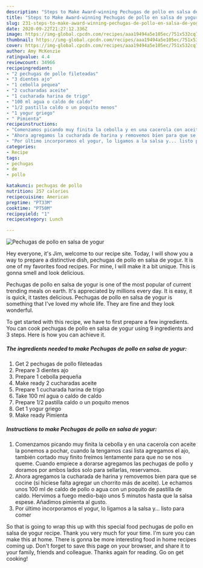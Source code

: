 ```yaml
---
description: "Steps to Make Award-winning Pechugas de pollo en salsa de yogur"
title: "Steps to Make Award-winning Pechugas de pollo en salsa de yogur"
slug: 231-steps-to-make-award-winning-pechugas-de-pollo-en-salsa-de-yogur
date: 2020-09-22T21:27:12.336Z
image: https://img-global.cpcdn.com/recipes/aaa19494a5e105ec/751x532cq70/pechugas-de-pollo-en-salsa-de-yogur-foto-principal.jpg
thumbnail: https://img-global.cpcdn.com/recipes/aaa19494a5e105ec/751x532cq70/pechugas-de-pollo-en-salsa-de-yogur-foto-principal.jpg
cover: https://img-global.cpcdn.com/recipes/aaa19494a5e105ec/751x532cq70/pechugas-de-pollo-en-salsa-de-yogur-foto-principal.jpg
author: Amy McKenzie
ratingvalue: 4.4
reviewcount: 34966
recipeingredient:
- "2 pechugas de pollo fileteadas"
- "3 dientes ajo"
- "1 cebolla pequea"
- "2 cucharadas aceite"
- "1 cucharada harina de trigo"
- "100 ml agua o caldo de caldo"
- "1/2 pastilla caldo o un poquito menos"
- "1 yogur griego"
- " Pimienta"
recipeinstructions:
- "Comenzamos picando muy finita la cebolla y en una cacerola con aceite la ponemos a pochar, cuando la tengamos casi lista agregamos el ajo, también cortado muy finito freímos lentamente para que no se nos queme. Cuando empiece a dorarse agregamos las pechugas de pollo y doramos por ambos lados solo para sellarlas, reservamos."
- "Ahora agregamos la cucharada de harina y removemos bien para que se cocine (si hiciese falta agregar un chorrito más de aceite). Le echamos unos 100 ml de caldo de pollo o agua con un poquito de pastilla de caldo. Hervimos a fuego medio-bajo unos 5 minutos hasta que la salsa espese. Añadimos pimienta al gusto."
- "Por último incorporamos el yogur, lo ligamos a la salsa y... listo para comer"
categories:
- Recipe
tags:
- pechugas
- de
- pollo

katakunci: pechugas de pollo 
nutrition: 257 calories
recipecuisine: American
preptime: "PT33M"
cooktime: "PT50M"
recipeyield: "1"
recipecategory: Lunch

---
```



![Pechugas de pollo en salsa de yogur](https://img-global.cpcdn.com/recipes/aaa19494a5e105ec/751x532cq70/pechugas-de-pollo-en-salsa-de-yogur-foto-principal.jpg)

Hey everyone, it's Jim, welcome to our recipe site. Today, I will show you a way to prepare a distinctive dish, pechugas de pollo en salsa de yogur. It is one of my favorites food recipes. For mine, I will make it a bit unique. This is gonna smell and look delicious.

Pechugas de pollo en salsa de yogur is one of the most popular of current trending meals on earth. It's appreciated by millions every day. It is easy, it is quick, it tastes delicious. Pechugas de pollo en salsa de yogur is something that I've loved my whole life. They are fine and they look wonderful.




To get started with this recipe, we have to first prepare a few ingredients. You can cook pechugas de pollo en salsa de yogur using 9 ingredients and 3 steps. Here is how you can achieve it.

<!--inarticleads1-->

##### The ingredients needed to make Pechugas de pollo en salsa de yogur:

1. Get 2 pechugas de pollo fileteadas
1. Prepare 3 dientes ajo
1. Prepare 1 cebolla pequeña
1. Make ready 2 cucharadas aceite
1. Prepare 1 cucharada harina de trigo
1. Take 100 ml agua o caldo de caldo
1. Prepare 1/2 pastilla caldo o un poquito menos
1. Get 1 yogur griego
1. Make ready  Pimienta




<!--inarticleads2-->

##### Instructions to make Pechugas de pollo en salsa de yogur:

1. Comenzamos picando muy finita la cebolla y en una cacerola con aceite la ponemos a pochar, cuando la tengamos casi lista agregamos el ajo, también cortado muy finito freímos lentamente para que no se nos queme. Cuando empiece a dorarse agregamos las pechugas de pollo y doramos por ambos lados solo para sellarlas, reservamos.
1. Ahora agregamos la cucharada de harina y removemos bien para que se cocine (si hiciese falta agregar un chorrito más de aceite). Le echamos unos 100 ml de caldo de pollo o agua con un poquito de pastilla de caldo. Hervimos a fuego medio-bajo unos 5 minutos hasta que la salsa espese. Añadimos pimienta al gusto.
1. Por último incorporamos el yogur, lo ligamos a la salsa y... listo para comer




So that is going to wrap this up with this special food pechugas de pollo en salsa de yogur recipe. Thank you very much for your time. I'm sure you can make this at home. There is gonna be more interesting food in home recipes coming up. Don't forget to save this page on your browser, and share it to your family, friends and colleague. Thanks again for reading. Go on get cooking!

